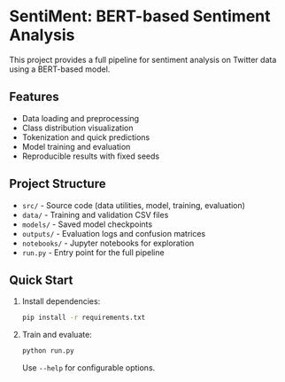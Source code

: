 # SentiMent: BERT-based Sentiment Analysis

This project provides a full pipeline for sentiment analysis on Twitter data using a BERT-based model.

## Features
- Data loading and preprocessing
- Class distribution visualization
- Tokenization and quick predictions
- Model training and evaluation
- Reproducible results with fixed seeds

## Project Structure
- `src/` - Source code (data utilities, model, training, evaluation)
- `data/` - Training and validation CSV files
- `models/` - Saved model checkpoints
- `outputs/` - Evaluation logs and confusion matrices
- `notebooks/` - Jupyter notebooks for exploration
- `run.py` - Entry point for the full pipeline

## Quick Start
1. Install dependencies:
   ```bash
   pip install -r requirements.txt
   ```
2. Train and evaluate:
   ```bash
   python run.py
   ```
   Use `--help` for configurable options.


